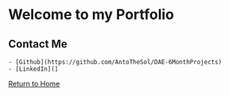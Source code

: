 # Welcome to my Portfolio


## Contact Me

    - [Github](https://github.com/AntoTheSol/DAE-6MonthProjects)
    - [LinkedIn](]

[Return to Home](./index.md)